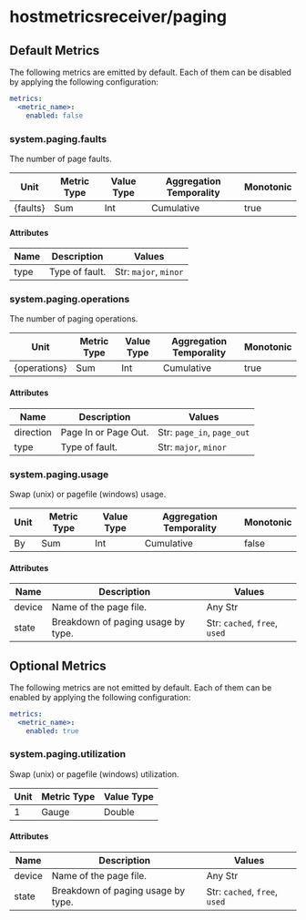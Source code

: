 [comment]: <> (Code generated by mdatagen. DO NOT EDIT.)

# hostmetricsreceiver/paging

## Default Metrics

The following metrics are emitted by default. Each of them can be disabled by applying the following configuration:

```yaml
metrics:
  <metric_name>:
    enabled: false
```

### system.paging.faults

The number of page faults.

| Unit | Metric Type | Value Type | Aggregation Temporality | Monotonic |
| ---- | ----------- | ---------- | ----------------------- | --------- |
| {faults} | Sum | Int | Cumulative | true |

#### Attributes

| Name | Description | Values |
| ---- | ----------- | ------ |
| type | Type of fault. | Str: ``major``, ``minor`` |

### system.paging.operations

The number of paging operations.

| Unit | Metric Type | Value Type | Aggregation Temporality | Monotonic |
| ---- | ----------- | ---------- | ----------------------- | --------- |
| {operations} | Sum | Int | Cumulative | true |

#### Attributes

| Name | Description | Values |
| ---- | ----------- | ------ |
| direction | Page In or Page Out. | Str: ``page_in``, ``page_out`` |
| type | Type of fault. | Str: ``major``, ``minor`` |

### system.paging.usage

Swap (unix) or pagefile (windows) usage.

| Unit | Metric Type | Value Type | Aggregation Temporality | Monotonic |
| ---- | ----------- | ---------- | ----------------------- | --------- |
| By | Sum | Int | Cumulative | false |

#### Attributes

| Name | Description | Values |
| ---- | ----------- | ------ |
| device | Name of the page file. | Any Str |
| state | Breakdown of paging usage by type. | Str: ``cached``, ``free``, ``used`` |

## Optional Metrics

The following metrics are not emitted by default. Each of them can be enabled by applying the following configuration:

```yaml
metrics:
  <metric_name>:
    enabled: true
```

### system.paging.utilization

Swap (unix) or pagefile (windows) utilization.

| Unit | Metric Type | Value Type |
| ---- | ----------- | ---------- |
| 1 | Gauge | Double |

#### Attributes

| Name | Description | Values |
| ---- | ----------- | ------ |
| device | Name of the page file. | Any Str |
| state | Breakdown of paging usage by type. | Str: ``cached``, ``free``, ``used`` |
